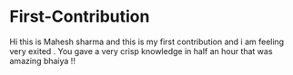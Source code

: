 # First-Contribution
Hi this is Mahesh sharma and this is my first contribution and i am feeling very exited .
You gave a very crisp knowledge in half an hour that was amazing bhaiya !!
